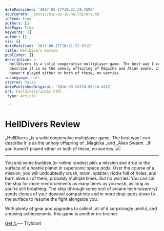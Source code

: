 ```yaml
---
datePublished: '2017-08-17T18:31:28.359Z'
sourcePath: _posts/2016-02-18-helldivers.md
inFeed: true
authors: []
hasPage: true
keywords: []
author: []
via: {}
dateModified: '2017-08-17T18:31:27.831Z'
title: HellDivers Review
publisher: {}
description: >-
  HellDivers is a solid cooperative multiplayer game. The best way I can
  describe it is as the unholy offspring of Magicka and Alien Swarm. If you
  haven't played either or both of these, no worries.
inLanguage: null
starred: false
datePublishedOriginal: '2016-09-24T20:50:10.491Z'
url: helldivers/index.html
_type: Article

---
```

# HellDivers Review

_HellDivers _is a solid cooperative multiplayer game. The best way I can describe it is as the unholy offspring of _Magicka _and _Alien Swarm. _If you haven't played either or both of these, no worries.
![](https://the-grid-user-content.s3-us-west-2.amazonaws.com/d1263056-ddf3-47d8-a867-bcca4078a4e4.png)

---

You and some buddies (or online randos) pick a mission and drop to the surface of a hostile planet in supersonic space pods. Over the course of a mission, you will undoubtedly crush, maim, splatter, riddle full of holes, and burn alive all of them, probably multiple times. But no worries! You can call the ship for more reinforcements as many times as you wish, as long as you're still breathing. The ship (through some sort of arcane tech-wizardry) sends clones of your downed compatriots and in more drop-pods down to the surface to resume the fight alongside you.

With plenty of gear and upgrades to collect, all of it surprisingly useful, and amusing achievements, this game is another no-brainer.

[Get it.][0]--- Trylobot

[0]: http://arrowheadgamestudios.com/games/helldivers/